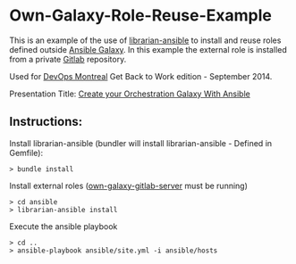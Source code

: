 # Own-Galaxy-Role-Reuse-Example

This is an example of the use of [librarian-ansible](https://github.com/bcoe/librarian-ansible) to install and reuse
roles defined outside [Ansible Galaxy](https://galaxy.ansible.com). In this example the external role is installed
from a private [Gitlab](https://about.gitlab.com) repository.

Used for
[DevOps Montreal](http://www.devopsmtl.com) Get Back to Work edition - September 2014.

Presentation Title:  [Create your Orchestration Galaxy With Ansible](https://speakerdeck.com/gerardocepeda/create-your-orchestration-galaxy-with-ansible)

## Instructions:

Install librarian-ansible (bundler will install librarian-ansible - Defined in Gemfile):

``` shell
> bundle install
```

Install external roles ([own-galaxy-gitlab-server](https://github.com/gcporras/own-galaxy-gitlab-server) must be running)

``` shell
> cd ansible
> librarian-ansible install
```

Execute the ansible playbook 

```shell
> cd ..
> ansible-playbook ansible/site.yml -i ansible/hosts
```

